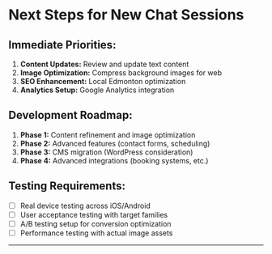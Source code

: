 # Next Steps for New Chat Sessions

## Immediate Priorities:
1. **Content Updates:** Review and update text content
2. **Image Optimization:** Compress background images for web
3. **SEO Enhancement:** Local Edmonton optimization
4. **Analytics Setup:** Google Analytics integration

## Development Roadmap:
1. **Phase 1:** Content refinement and image optimization
2. **Phase 2:** Advanced features (contact forms, scheduling)
3. **Phase 3:** CMS migration (WordPress consideration)
4. **Phase 4:** Advanced integrations (booking systems, etc.)

## Testing Requirements:
- [ ] Real device testing across iOS/Android
- [ ] User acceptance testing with target families
- [ ] A/B testing setup for conversion optimization
- [ ] Performance testing with actual image assets

---
